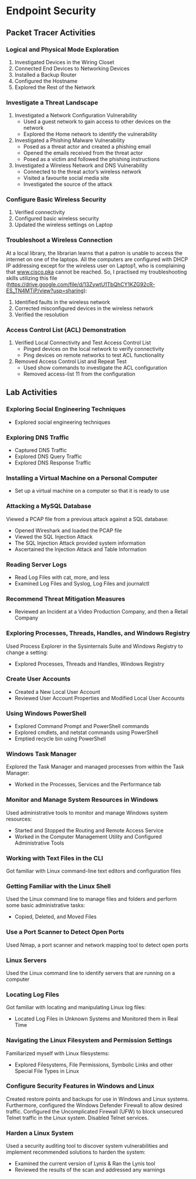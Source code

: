 # Endpoint Security

## Packet Tracer Activities

### Logical and Physical Mode Exploration
1. Investigated Devices in the Wiring Closet
2. Connected End Devices to Networking Devices
3. Installed a Backup Router
4. Configured the Hostname
5. Explored the Rest of the Network

### Investigate a Threat Landscape
1. Investigated a Network Configuration Vulnerability
   - Used a guest network to gain access to other devices on the network
   - Explored the Home network to identify the vulnerability
2. Investigated a Phishing Malware Vulnerability
   - Posed as a threat actor and created a phishing email
   - Opened the emails received from the threat actor
   - Posed as a victim and followed the phishing instructions
3. Investigated a Wireless Network and DNS Vulnerability
   - Connected to the threat actor’s wireless network
   - Visited a favourite social media site
   - Investigated the source of the attack

### Configure Basic Wireless Security
1. Verified connectivity
2. Configured basic wireless security
3. Updated the wireless settings on Laptop

### Troubleshoot a Wireless Connection
At a local library, the librarian learns that a patron is unable to access the internet on one of the laptops. All the computers are configured with DHCP IP addressing except for the wireless user on Laptop1, who is complaining that www.cisco.pka cannot be reached. So, I practised my troubleshooting skills utilizing this file (https://drive.google.com/file/d/13ZywtU1TbQhCY1KZG92cR-ES_TN4MTiP/view?usp=sharing):
1. Identified faults in the wireless network
2. Corrected misconfigured devices in the wireless network
3. Verified the resolution

### Access Control List (ACL) Demonstration
1. Verified Local Connectivity and Test Access Control List
   - Pinged devices on the local network to verify connectivity
   - Ping devices on remote networks to test ACL functionality
2. Removed Access Control List and Repeat Test
   - Used show commands to investigate the ACL configuration
   - Removed access-list 11 from the configuration

## Lab Activities

### Exploring Social Engineering Techniques
- Explored social engineering techniques

### Exploring DNS Traffic
- Captured DNS Traffic
- Explored DNS Query Traffic
- Explored DNS Response Traffic

### Installing a Virtual Machine on a Personal Computer
- Set up a virtual machine on a computer so that it is ready to use

### Attacking a MySQL Database
Viewed a PCAP file from a previous attack against a SQL database:
- Opened Wireshark and loaded the PCAP file
- Viewed the SQL Injection Attack
- The SQL Injection Attack provided system information
- Ascertained the Injection Attack and Table Information

### Reading Server Logs
- Read Log Files with cat, more, and less
- Examined Log Files and Syslog, Log Files and journalctl

### Recommend Threat Mitigation Measures
- Reviewed an Incident at a Video Production Company, and then a Retail Company

### Exploring Processes, Threads, Handles, and Windows Registry
Used Process Explorer in the Sysinternals Suite and Windows Registry to change a setting:
- Explored Processes, Threads and Handles, Windows Registry

### Create User Accounts
- Created a New Local User Account
- Reviewed User Account Properties and Modified Local User Accounts

### Using Windows PowerShell
- Explored Command Prompt and PowerShell commands
- Explored cmdlets, and netstat commands using PowerShell
- Emptied recycle bin using PowerShell

### Windows Task Manager
Explored the Task Manager and managed processes from within the Task Manager:
- Worked in the Processes, Services and the Performance tab

### Monitor and Manage System Resources in Windows
Used administrative tools to monitor and manage Windows system resources:
- Started and Stopped the Routing and Remote Access Service
- Worked in the Computer Management Utility and Configured Administrative Tools

### Working with Text Files in the CLI
Got familiar with Linux command-line text editors and configuration files

### Getting Familiar with the Linux Shell
Used the Linux command line to manage files and folders and perform some basic administrative tasks:
- Copied, Deleted, and Moved Files

### Use a Port Scanner to Detect Open Ports
Used Nmap, a port scanner and network mapping tool to detect open ports

### Linux Servers
Used the Linux command line to identify servers that are running on a computer

### Locating Log Files
Got familiar with locating and manipulating Linux log files:
- Located Log Files in Unknown Systems and Monitored them in Real Time

### Navigating the Linux Filesystem and Permission Settings
Familiarized myself with Linux filesystems:
- Explored Filesystems, File Permissions, Symbolic Links and other Special File Types in Linux

### Configure Security Features in Windows and Linux
Created restore points and backups for use in Windows and Linux systems. Furthermore, configured the Windows Defender Firewall to allow desired traffic. Configured the Uncomplicated Firewall (UFW) to block unsecured Telnet traffic in the Linux system. Disabled Telnet services.

### Harden a Linux System
Used a security auditing tool to discover system vulnerabilities and implement recommended solutions to harden the system:
- Examined the current version of Lynis & Ran the Lynis tool
- Reviewed the results of the scan and addressed any warnings

